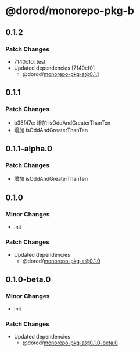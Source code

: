 # @dorod/monorepo-pkg-b

## 0.1.2

### Patch Changes

- 7140cf0: test
- Updated dependencies [7140cf0]
  - @dorod/monorepo-pkg-a@0.1.1

## 0.1.1

### Patch Changes

- b38f47c: 增加 isOddAndGreaterThanTen
- 增加 isOddAndGreaterThanTen

## 0.1.1-alpha.0

### Patch Changes

- 增加 isOddAndGreaterThanTen

## 0.1.0

### Minor Changes

- init

### Patch Changes

- Updated dependencies
  - @dorod/monorepo-pkg-a@0.1.0

## 0.1.0-beta.0

### Minor Changes

- init

### Patch Changes

- Updated dependencies
  - @dorod/monorepo-pkg-a@0.1.0-beta.0
